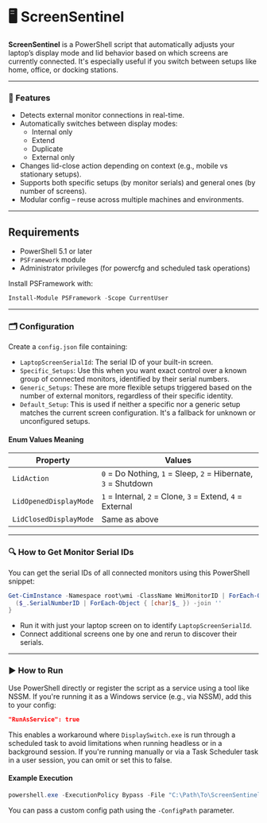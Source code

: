 
# 🖥️ ScreenSentinel

**ScreenSentinel** is a PowerShell script that automatically adjusts your laptop’s display mode and lid behavior based on which screens are currently connected. It's especially useful if you switch between setups like home, office, or docking stations.

---

### 🔧 Features

- Detects external monitor connections in real-time.
- Automatically switches between display modes:
  - Internal only
  - Extend
  - Duplicate
  - External only
- Changes lid-close action depending on context (e.g., mobile vs stationary setups).
- Supports both specific setups (by monitor serials) and general ones (by number of screens).
- Modular config – reuse across multiple machines and environments.

---
## Requirements

- PowerShell 5.1 or later
- `PSFramework` module
- Administrator privileges (for powercfg and scheduled task operations)

Install PSFramework with:
```powershell
Install-Module PSFramework -Scope CurrentUser
```

---
### 🗂️ Configuration

Create a `config.json` file containing:

- `LaptopScreenSerialId`: The serial ID of your built-in screen.
- `Specific_Setups`: Use this when you want exact control over a known group of connected monitors, identified by their serial numbers.
- `Generic_Setups`: These are more flexible setups triggered based on the number of external monitors, regardless of their specific identity.
- `Default_Setup`: This is used if neither a specific nor a generic setup matches the current screen configuration. It's a fallback for unknown or unconfigured setups.

#### Enum Values Meaning

| Property                | Values                                    |
|-------------------------|--------------------------------------------|
| `LidAction`             | `0` = Do Nothing, `1` = Sleep, `2` = Hibernate, `3` = Shutdown |
| `LidOpenedDisplayMode`  | `1` = Internal, `2` = Clone, `3` = Extend, `4` = External |
| `LidClosedDisplayMode`  | Same as above                             |

---

### 🔍 How to Get Monitor Serial IDs

You can get the serial IDs of all connected monitors using this PowerShell snippet:

```powershell
Get-CimInstance -Namespace root\wmi -ClassName WmiMonitorID | ForEach-Object {
  ($_.SerialNumberID | ForEach-Object { [char]$_ }) -join ''
}
```

- Run it with just your laptop screen on to identify `LaptopScreenSerialId`.
- Connect additional screens one by one and rerun to discover their serials.

---

### ▶️ How to Run

Use PowerShell directly or register the script as a service using a tool like NSSM.
If you're running it as a Windows service (e.g., via NSSM), add this to your config:
```json
"RunAsService": true
```
This enables a workaround where `DisplaySwitch.exe` is run through a scheduled task to avoid limitations when running headless or in a background session. If you're running manually or via a Task Scheduler task in a user session, you can omit or set this to false.

#### Example Execution

```powershell
powershell.exe -ExecutionPolicy Bypass -File "C:\Path\To\ScreenSentinel.ps1" -ConfigPath "C:\Path\To\config.json"
```

You can pass a custom config path using the `-ConfigPath` parameter.

